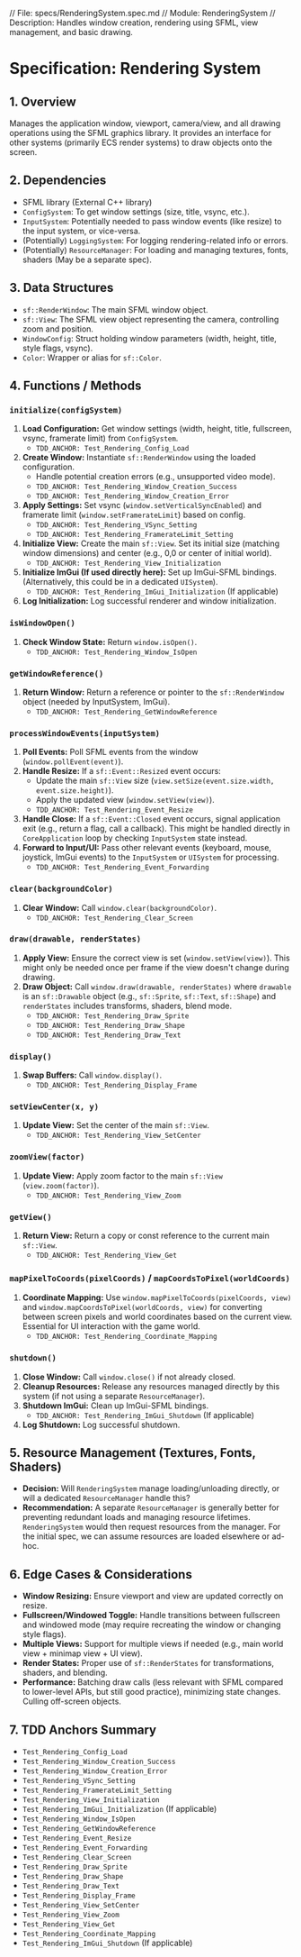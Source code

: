// File: specs/RenderingSystem.spec.md
// Module: RenderingSystem
// Description: Handles window creation, rendering using SFML, view management, and basic drawing.

# Specification: Rendering System

## 1. Overview

Manages the application window, viewport, camera/view, and all drawing operations using the SFML graphics library. It provides an interface for other systems (primarily ECS render systems) to draw objects onto the screen.

## 2. Dependencies

- SFML library (External C++ library)
- `ConfigSystem`: To get window settings (size, title, vsync, etc.).
- `InputSystem`: Potentially needed to pass window events (like resize) to the input system, or vice-versa.
- (Potentially) `LoggingSystem`: For logging rendering-related info or errors.
- (Potentially) `ResourceManager`: For loading and managing textures, fonts, shaders (May be a separate spec).

## 3. Data Structures

- `sf::RenderWindow`: The main SFML window object.
- `sf::View`: The SFML view object representing the camera, controlling zoom and position.
- `WindowConfig`: Struct holding window parameters (width, height, title, style flags, vsync).
- `Color`: Wrapper or alias for `sf::Color`.

## 4. Functions / Methods

### `initialize(configSystem)`

1.  **Load Configuration:** Get window settings (width, height, title, fullscreen, vsync, framerate limit) from `ConfigSystem`.
    - `TDD_ANCHOR: Test_Rendering_Config_Load`
2.  **Create Window:** Instantiate `sf::RenderWindow` using the loaded configuration.
    - Handle potential creation errors (e.g., unsupported video mode).
    - `TDD_ANCHOR: Test_Rendering_Window_Creation_Success`
    - `TDD_ANCHOR: Test_Rendering_Window_Creation_Error`
3.  **Apply Settings:** Set vsync (`window.setVerticalSyncEnabled`) and framerate limit (`window.setFramerateLimit`) based on config.
    - `TDD_ANCHOR: Test_Rendering_VSync_Setting`
    - `TDD_ANCHOR: Test_Rendering_FramerateLimit_Setting`
4.  **Initialize View:** Create the main `sf::View`. Set its initial size (matching window dimensions) and center (e.g., 0,0 or center of initial world).
    - `TDD_ANCHOR: Test_Rendering_View_Initialization`
5.  **Initialize ImGui (If used directly here):** Set up ImGui-SFML bindings. (Alternatively, this could be in a dedicated `UISystem`).
    - `TDD_ANCHOR: Test_Rendering_ImGui_Initialization` (If applicable)
6.  **Log Initialization:** Log successful renderer and window initialization.

### `isWindowOpen()`

1.  **Check Window State:** Return `window.isOpen()`.
    - `TDD_ANCHOR: Test_Rendering_Window_IsOpen`

### `getWindowReference()`

1.  **Return Window:** Return a reference or pointer to the `sf::RenderWindow` object (needed by InputSystem, ImGui).
    - `TDD_ANCHOR: Test_Rendering_GetWindowReference`

### `processWindowEvents(inputSystem)`

1.  **Poll Events:** Poll SFML events from the window (`window.pollEvent(event)`).
2.  **Handle Resize:** If a `sf::Event::Resized` event occurs:
    - Update the main `sf::View` size (`view.setSize(event.size.width, event.size.height)`).
    - Apply the updated view (`window.setView(view)`).
    - `TDD_ANCHOR: Test_Rendering_Event_Resize`
3.  **Handle Close:** If a `sf::Event::Closed` event occurs, signal application exit (e.g., return a flag, call a callback). This might be handled directly in `CoreApplication` loop by checking `InputSystem` state instead.
4.  **Forward to Input/UI:** Pass other relevant events (keyboard, mouse, joystick, ImGui events) to the `InputSystem` or `UISystem` for processing.
    - `TDD_ANCHOR: Test_Rendering_Event_Forwarding`

### `clear(backgroundColor)`

1.  **Clear Window:** Call `window.clear(backgroundColor)`.
    - `TDD_ANCHOR: Test_Rendering_Clear_Screen`

### `draw(drawable, renderStates)`

1.  **Apply View:** Ensure the correct view is set (`window.setView(view)`). This might only be needed once per frame if the view doesn't change during drawing.
2.  **Draw Object:** Call `window.draw(drawable, renderStates)` where `drawable` is an `sf::Drawable` object (e.g., `sf::Sprite`, `sf::Text`, `sf::Shape`) and `renderStates` includes transforms, shaders, blend mode.
    - `TDD_ANCHOR: Test_Rendering_Draw_Sprite`
    - `TDD_ANCHOR: Test_Rendering_Draw_Shape`
    - `TDD_ANCHOR: Test_Rendering_Draw_Text`

### `display()`

1.  **Swap Buffers:** Call `window.display()`.
    - `TDD_ANCHOR: Test_Rendering_Display_Frame`

### `setViewCenter(x, y)`

1.  **Update View:** Set the center of the main `sf::View`.
    - `TDD_ANCHOR: Test_Rendering_View_SetCenter`

### `zoomView(factor)`

1.  **Update View:** Apply zoom factor to the main `sf::View` (`view.zoom(factor)`).
    - `TDD_ANCHOR: Test_Rendering_View_Zoom`

### `getView()`

1.  **Return View:** Return a copy or const reference to the current main `sf::View`.
    - `TDD_ANCHOR: Test_Rendering_View_Get`

### `mapPixelToCoords(pixelCoords)` / `mapCoordsToPixel(worldCoords)`

1.  **Coordinate Mapping:** Use `window.mapPixelToCoords(pixelCoords, view)` and `window.mapCoordsToPixel(worldCoords, view)` for converting between screen pixels and world coordinates based on the current view. Essential for UI interaction with the game world.
    - `TDD_ANCHOR: Test_Rendering_Coordinate_Mapping`

### `shutdown()`

1.  **Close Window:** Call `window.close()` if not already closed.
2.  **Cleanup Resources:** Release any resources managed directly by this system (if not using a separate `ResourceManager`).
3.  **Shutdown ImGui:** Clean up ImGui-SFML bindings.
    - `TDD_ANCHOR: Test_Rendering_ImGui_Shutdown` (If applicable)
4.  **Log Shutdown:** Log successful shutdown.

## 5. Resource Management (Textures, Fonts, Shaders)

- **Decision:** Will `RenderingSystem` manage loading/unloading directly, or will a dedicated `ResourceManager` handle this?
- **Recommendation:** A separate `ResourceManager` is generally better for preventing redundant loads and managing resource lifetimes. `RenderingSystem` would then request resources from the manager. For the initial spec, we can assume resources are loaded elsewhere or ad-hoc.

## 6. Edge Cases & Considerations

- **Window Resizing:** Ensure viewport and view are updated correctly on resize.
- **Fullscreen/Windowed Toggle:** Handle transitions between fullscreen and windowed mode (may require recreating the window or changing style flags).
- **Multiple Views:** Support for multiple views if needed (e.g., main world view + minimap view + UI view).
- **Render States:** Proper use of `sf::RenderStates` for transformations, shaders, and blending.
- **Performance:** Batching draw calls (less relevant with SFML compared to lower-level APIs, but still good practice), minimizing state changes. Culling off-screen objects.

## 7. TDD Anchors Summary

- `Test_Rendering_Config_Load`
- `Test_Rendering_Window_Creation_Success`
- `Test_Rendering_Window_Creation_Error`
- `Test_Rendering_VSync_Setting`
- `Test_Rendering_FramerateLimit_Setting`
- `Test_Rendering_View_Initialization`
- `Test_Rendering_ImGui_Initialization` (If applicable)
- `Test_Rendering_Window_IsOpen`
- `Test_Rendering_GetWindowReference`
- `Test_Rendering_Event_Resize`
- `Test_Rendering_Event_Forwarding`
- `Test_Rendering_Clear_Screen`
- `Test_Rendering_Draw_Sprite`
- `Test_Rendering_Draw_Shape`
- `Test_Rendering_Draw_Text`
- `Test_Rendering_Display_Frame`
- `Test_Rendering_View_SetCenter`
- `Test_Rendering_View_Zoom`
- `Test_Rendering_View_Get`
- `Test_Rendering_Coordinate_Mapping`
- `Test_Rendering_ImGui_Shutdown` (If applicable)